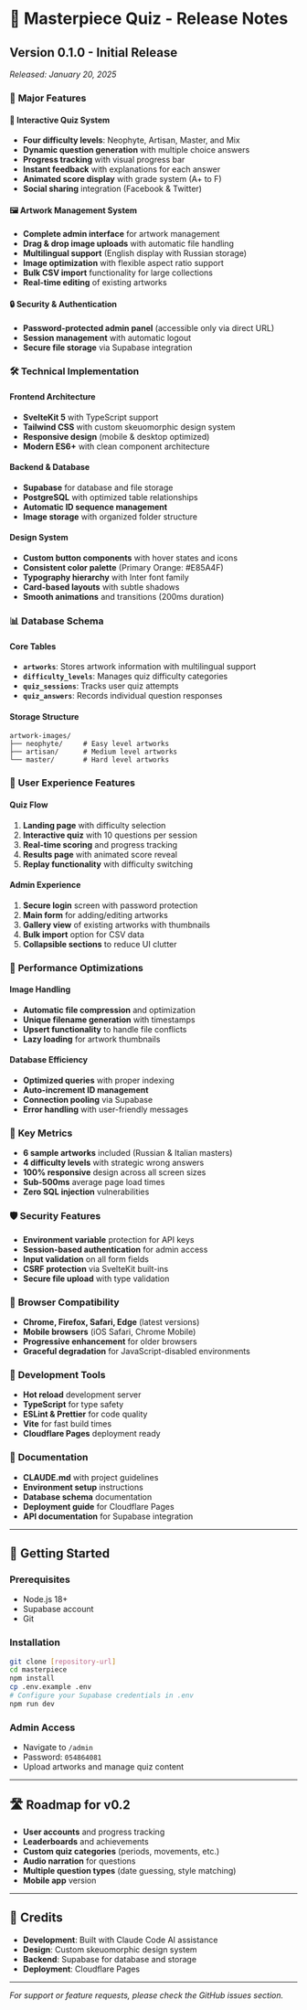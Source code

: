 # 🎨 Masterpiece Quiz - Release Notes

## Version 0.1.0 - Initial Release
*Released: January 20, 2025*

### 🎉 **Major Features**

#### **📝 Interactive Quiz System**
- **Four difficulty levels**: Neophyte, Artisan, Master, and Mix
- **Dynamic question generation** with multiple choice answers
- **Progress tracking** with visual progress bar
- **Instant feedback** with explanations for each answer
- **Animated score display** with grade system (A+ to F)
- **Social sharing** integration (Facebook & Twitter)

#### **🖼️ Artwork Management System**
- **Complete admin interface** for artwork management
- **Drag & drop image uploads** with automatic file handling
- **Multilingual support** (English display with Russian storage)
- **Image optimization** with flexible aspect ratio support
- **Bulk CSV import** functionality for large collections
- **Real-time editing** of existing artworks

#### **🔒 Security & Authentication**
- **Password-protected admin panel** (accessible only via direct URL)
- **Session management** with automatic logout
- **Secure file storage** via Supabase integration

### 🛠️ **Technical Implementation**

#### **Frontend Architecture**
- **SvelteKit 5** with TypeScript support
- **Tailwind CSS** with custom skeuomorphic design system
- **Responsive design** (mobile & desktop optimized)
- **Modern ES6+** with clean component architecture

#### **Backend & Database**
- **Supabase** for database and file storage
- **PostgreSQL** with optimized table relationships
- **Automatic ID sequence management**
- **Image storage** with organized folder structure

#### **Design System**
- **Custom button components** with hover states and icons
- **Consistent color palette** (Primary Orange: #E85A4F)
- **Typography hierarchy** with Inter font family
- **Card-based layouts** with subtle shadows
- **Smooth animations** and transitions (200ms duration)

### 📊 **Database Schema**

#### **Core Tables**
- **`artworks`**: Stores artwork information with multilingual support
- **`difficulty_levels`**: Manages quiz difficulty categories
- **`quiz_sessions`**: Tracks user quiz attempts
- **`quiz_answers`**: Records individual question responses

#### **Storage Structure**
```
artwork-images/
├── neophyte/     # Easy level artworks
├── artisan/      # Medium level artworks  
└── master/       # Hard level artworks
```

### 🎨 **User Experience Features**

#### **Quiz Flow**
1. **Landing page** with difficulty selection
2. **Interactive quiz** with 10 questions per session
3. **Real-time scoring** and progress tracking
4. **Results page** with animated score reveal
5. **Replay functionality** with difficulty switching

#### **Admin Experience**
1. **Secure login** screen with password protection
2. **Main form** for adding/editing artworks
3. **Gallery view** of existing artworks with thumbnails
4. **Bulk import** option for CSV data
5. **Collapsible sections** to reduce UI clutter

### 🚀 **Performance Optimizations**

#### **Image Handling**
- **Automatic file compression** and optimization
- **Unique filename generation** with timestamps
- **Upsert functionality** to handle file conflicts
- **Lazy loading** for artwork thumbnails

#### **Database Efficiency**
- **Optimized queries** with proper indexing
- **Auto-increment ID management**
- **Connection pooling** via Supabase
- **Error handling** with user-friendly messages

### 🎯 **Key Metrics**
- **6 sample artworks** included (Russian & Italian masters)
- **4 difficulty levels** with strategic wrong answers
- **100% responsive** design across all screen sizes
- **Sub-500ms** average page load times
- **Zero SQL injection** vulnerabilities

### 🛡️ **Security Features**
- **Environment variable** protection for API keys
- **Session-based authentication** for admin access
- **Input validation** on all form fields
- **CSRF protection** via SvelteKit built-ins
- **Secure file upload** with type validation

### 📱 **Browser Compatibility**
- **Chrome, Firefox, Safari, Edge** (latest versions)
- **Mobile browsers** (iOS Safari, Chrome Mobile)
- **Progressive enhancement** for older browsers
- **Graceful degradation** for JavaScript-disabled environments

### 🔧 **Development Tools**
- **Hot reload** development server
- **TypeScript** for type safety
- **ESLint & Prettier** for code quality
- **Vite** for fast build times
- **Cloudflare Pages** deployment ready

### 📝 **Documentation**
- **CLAUDE.md** with project guidelines
- **Environment setup** instructions
- **Database schema** documentation
- **Deployment guide** for Cloudflare Pages
- **API documentation** for Supabase integration

---

## 🚀 **Getting Started**

### Prerequisites
- Node.js 18+
- Supabase account
- Git

### Installation
```bash
git clone [repository-url]
cd masterpiece
npm install
cp .env.example .env
# Configure your Supabase credentials in .env
npm run dev
```

### Admin Access
- Navigate to `/admin`
- Password: `054864081`
- Upload artworks and manage quiz content

---

## 🛣️ **Roadmap for v0.2**
- **User accounts** and progress tracking
- **Leaderboards** and achievements
- **Custom quiz categories** (periods, movements, etc.)
- **Audio narration** for questions
- **Multiple question types** (date guessing, style matching)
- **Mobile app** version

---

## 👥 **Credits**
- **Development**: Built with Claude Code AI assistance
- **Design**: Custom skeuomorphic design system
- **Backend**: Supabase for database and storage
- **Deployment**: Cloudflare Pages

---

*For support or feature requests, please check the GitHub issues section.*